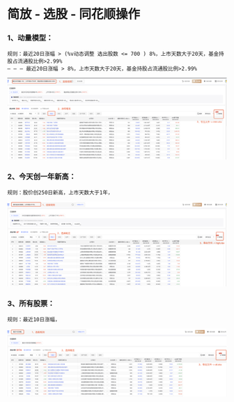 # 简放 - 选股 - 同花顺操作

### 1、动量模型：

	规则：最近20日涨幅 > (%v动态调整 选出股数 <= 700 ) 8%，上市天数大于20天，基金持股占流通股比例>2.99%
	— — — 最近20日涨幅 > 8%，上市天数大于20天，基金持股占流通股比例>2.99%

![](https://github.com/matrix-tang/aread/blob/main/img/mtm.png)

### 2、今天创一年新高：

	规则：股价创250日新高，上市天数大于1年，

![](https://github.com/matrix-tang/aread/blob/main/img/high.png)

### 3、所有股票：

	规则：最近10日涨幅，

![](https://github.com/matrix-tang/aread/blob/main/img/all.png)